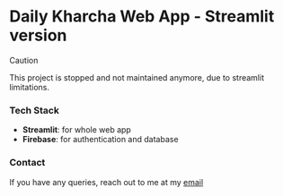 # Daily Kharcha Web App - Streamlit version

> [!CAUTION]
> This project is stopped and not maintained anymore, due to streamlit limitations.

### Tech Stack
- **Streamlit**: for whole web app
- **Firebase**: for authentication and database

### Contact
If you have any queries, reach out to me at my [email](mailto:connectwithparam.30@gmail.com)
